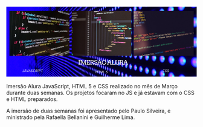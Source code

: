 ![](https://github.com/fernandarrios/imersaoalura1/blob/main/Imers%C3%A3o%20alura.png)

Imersão Alura JavaScript, HTML 5 e CSS realizado no mês de Março durante duas semanas. Os projetos focaram no JS e já estavam com o CSS e HTML preparados.

A imersão de duas semanas foi apresentado pelo Paulo Silveira, e ministrado pela Rafaella Bellanini e Guilherme Lima.
